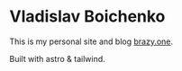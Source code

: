 # Vladislav Boichenko
This is my personal site and blog [brazy.one](https://brazy.one).
 
Built with astro & tailwind.
